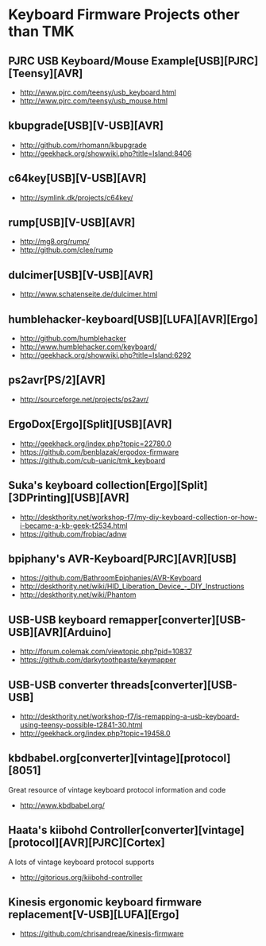 Keyboard Firmware Projects other than TMK
================================
## PJRC USB Keyboard/Mouse Example[USB][PJRC][Teensy][AVR]
- <http://www.pjrc.com/teensy/usb_keyboard.html>
- <http://www.pjrc.com/teensy/usb_mouse.html>
 
## kbupgrade[USB][V-USB][AVR]
- <http://github.com/rhomann/kbupgrade>
- <http://geekhack.org/showwiki.php?title=Island:8406>
 
## c64key[USB][V-USB][AVR]
- <http://symlink.dk/projects/c64key/>
 
## rump[USB][V-USB][AVR]
- <http://mg8.org/rump/>
- <http://github.com/clee/rump>
 
## dulcimer[USB][V-USB][AVR]
- <http://www.schatenseite.de/dulcimer.html>
 
## humblehacker-keyboard[USB][LUFA][AVR][Ergo]
- <http://github.com/humblehacker>
- <http://www.humblehacker.com/keyboard/>
- <http://geekhack.org/showwiki.php?title=Island:6292>
 
## ps2avr[PS/2][AVR]
- <http://sourceforge.net/projects/ps2avr/>
 
## ErgoDox[Ergo][Split][USB][AVR]
- <http://geekhack.org/index.php?topic=22780.0>
- <https://github.com/benblazak/ergodox-firmware>
- <https://github.com/cub-uanic/tmk_keyboard>
 
## Suka's keyboard collection[Ergo][Split][3DPrinting][USB][AVR]
- <http://deskthority.net/workshop-f7/my-diy-keyboard-collection-or-how-i-became-a-kb-geek-t2534.html>
- <https://github.com/frobiac/adnw>
 
## bpiphany's AVR-Keyboard[PJRC][AVR][USB]
- <https://github.com/BathroomEpiphanies/AVR-Keyboard>
- <http://deskthority.net/wiki/HID_Liberation_Device_-_DIY_Instructions>
- <http://deskthority.net/wiki/Phantom>
 
## USB-USB keyboard remapper[converter][USB-USB][AVR][Arduino]
- <http://forum.colemak.com/viewtopic.php?pid=10837>
- <https://github.com/darkytoothpaste/keymapper>
 
## USB-USB converter threads[converter][USB-USB]
- <http://deskthority.net/workshop-f7/is-remapping-a-usb-keyboard-using-teensy-possible-t2841-30.html>
- <http://geekhack.org/index.php?topic=19458.0>
 
## kbdbabel.org[converter][vintage][protocol][8051]
Great resource of vintage keyboard protocol information and code

- <http://www.kbdbabel.org/>
 
## Haata's kiibohd Controller[converter][vintage][protocol][AVR][PJRC][Cortex]
A lots of vintage keyboard protocol supports
 
- <http://gitorious.org/kiibohd-controller>
 
## Kinesis ergonomic keyboard firmware replacement[V-USB][LUFA][Ergo]
- <https://github.com/chrisandreae/kinesis-firmware>
